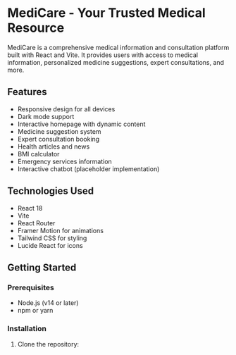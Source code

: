# MediCare - Your Trusted Medical Resource

MediCare is a comprehensive medical information and consultation platform built with React and Vite. It provides users with access to medical information, personalized medicine suggestions, expert consultations, and more.

## Features

- Responsive design for all devices
- Dark mode support
- Interactive homepage with dynamic content
- Medicine suggestion system
- Expert consultation booking
- Health articles and news
- BMI calculator
- Emergency services information
- Interactive chatbot (placeholder implementation)

## Technologies Used

- React 18
- Vite
- React Router
- Framer Motion for animations
- Tailwind CSS for styling
- Lucide React for icons

## Getting Started

### Prerequisites

- Node.js (v14 or later)
- npm or yarn

### Installation

1. Clone the repository:

